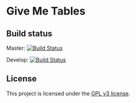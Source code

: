 # Give Me Tables

## Build status

Master: [![Build Status](https://travis-ci.org/stankec/give_me_tables.svg?branch=master)](https://travis-ci.org/stankec/give_me_tables)

Develop: [![Build Status](https://travis-ci.org/stankec/give_me_tables.svg?branch=develop)](https://travis-ci.org/stankec/give_me_tables)

## License

This project is licensed under the [GPL v3 license](LICENSE.md).
